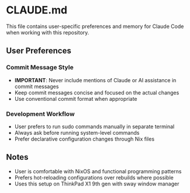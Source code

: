 # CLAUDE.md

This file contains user-specific preferences and memory for Claude Code when working with this repository.

## User Preferences

### Commit Message Style
- **IMPORTANT**: Never include mentions of Claude or AI assistance in commit messages
- Keep commit messages concise and focused on the actual changes
- Use conventional commit format when appropriate

### Development Workflow
- User prefers to run sudo commands manually in separate terminal
- Always ask before running system-level commands
- Prefer declarative configuration changes through Nix files

## Notes
- User is comfortable with NixOS and functional programming patterns
- Prefers hot-reloading configurations over rebuilds where possible
- Uses this setup on ThinkPad X1 9th gen with sway window manager
